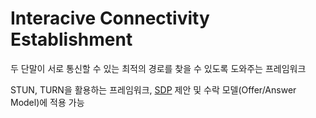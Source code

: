 # Interacive Connectivity Establishment
두 단말이 서로 통신할 수 있는 최적의 경로를 찾을 수 있도록 도와주는 프레임워크

STUN, TURN을 활용하는 프레임워크, [SDP](CS/CN/SDP.md) 제안 및 수락 모델(Offer/Answer Model)에 적용 가능